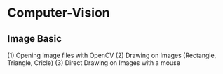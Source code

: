 # Computer-Vision

## Image Basic
(1) Opening Image files with OpenCV
(2) Drawing on Images (Rectangle, Triangle, Cricle)
(3) Direct Drawing on Images with a mouse
